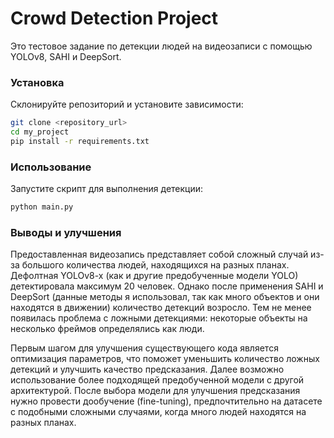 # Crowd Detection Project

Это тестовое задание по детекции людей на видеозаписи с помощью YOLOv8, SAHI и DeepSort.

### Установка

Склонируйте репозиторий и установите зависимости:

```bash
git clone <repository_url>
cd my_project
pip install -r requirements.txt
```

### Использование
Запустите скрипт для выполнения детекции:
```bash
python main.py
```

### Выводы и улучшения 

Предоставленная видеозапись представляет собой сложный случай из-за большого количества людей, находящихся на разных планах. Дефолтная YOLOv8-x (как и другие предобученные модели YOLO) детектировала максимум 20 человек. Однако после применения SAHI и DeepSort (данные методы я использовал, так как много объектов и они находятся в движении) количество детекций возросло. Тем не менее появилась проблема с ложными детекциями: некоторые объекты на несколько фреймов определялись как люди.

Первым шагом для улучшения существующего кода является оптимизация параметров, что поможет уменьшить количество ложных детекций и улучшить качество предсказания. Далее возможно использование более подходящей предобученной модели с другой архитектурой. После выбора модели для улучшения предсказания нужно провести дообучение (fine-tuning), предпочтительно на датасете с подобными сложными случаями, когда много людей находятся на разных планах.
